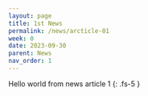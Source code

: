 ```yaml
---
layout: page
title: 1st News
permalink: /news/arcticle-01
week: 0
date: 2023-09-30
parent: News
nav_order: 1
---
```


Hello world from news article 1
{: .fs-5 }
